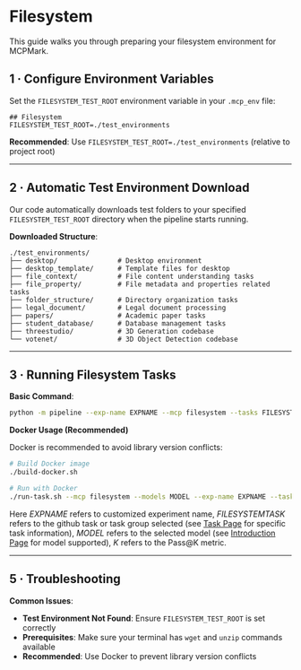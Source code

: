 # Filesystem

This guide walks you through preparing your filesystem environment for MCPMark.

## 1 · Configure Environment Variables

Set the `FILESYSTEM_TEST_ROOT` environment variable in your `.mcp_env` file:

```env
## Filesystem
FILESYSTEM_TEST_ROOT=./test_environments
```

**Recommended**: Use `FILESYSTEM_TEST_ROOT=./test_environments` (relative to project root)

---

## 2 · Automatic Test Environment Download

Our code automatically downloads test folders to your specified `FILESYSTEM_TEST_ROOT` directory when the pipeline starts running.

**Downloaded Structure**:

```
./test_environments/
├── desktop/               # Desktop environment 
├── desktop_template/      # Template files for desktop
├── file_context/          # File content understanding tasks
├── file_property/         # File metadata and properties related tasks
├── folder_structure/      # Directory organization tasks
├── legal_document/        # Legal document processing
├── papers/                # Academic paper tasks
├── student_database/      # Database management tasks
├── threestudio/           # 3D Generation codebase
└── votenet/               # 3D Object Detection codebase
```

---

## 3 · Running Filesystem Tasks

**Basic Command**:

```bash
python -m pipeline --exp-name EXPNAME --mcp filesystem --tasks FILESYSTEMTASK --models MODEL --k K
```

**Docker Usage (Recommended)**

Docker is recommended to avoid library version conflicts:

```bash
# Build Docker image
./build-docker.sh

# Run with Docker
./run-task.sh --mcp filesystem --models MODEL --exp-name EXPNAME --tasks FILESYSTEMTASK --k K
```

Here *EXPNAME* refers to customized experiment name, *FILESYSTEMTASK* refers to the github task or task group selected (see [Task Page](../datasets/task.md) for specific task information), *MODEL* refers to the selected model (see [Introduction Page](../introduction.md) for model supported), *K* refers to the Pass@K metric.

---

## 5 · Troubleshooting

**Common Issues**:

- **Test Environment Not Found**: Ensure `FILESYSTEM_TEST_ROOT` is set correctly
- **Prerequisites**: Make sure your terminal has `wget` and `unzip` commands available
- **Recommended**: Use Docker to prevent library version conflicts
